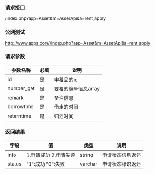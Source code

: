 ### **请求接口**
/index.php?app=Asset&m=AsserApi&a=rent_apply



### **公网测试**
http://www.apps.com//index.php?app=Asset&m=AssetApi&a=rent_apply

### **请求参数**

| 参数名称  |必填|     说明      |
|------|-----|------|
| id      | 是 |   申租品的id  |
| number_get| 是 |   要租的编号信息array  |
| remark| 是 |   备注信息   |
| borrowtime| 是 |  借走的时间   |
| returntime| 是 |   归还时间   |


### **返回结果**
|字段        |值          |类型    |说明        |
| ---------  |--------    |-------- |--------  |
|info|1.申请成功 2.申请失败    |string    |申请状态信息返还   |
|status| "1":成功 "0":失败    |varchar  |申请状态标识返还      |